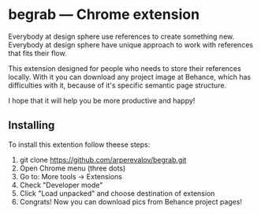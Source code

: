 # begrab — Chrome extension
Everybody at design sphere use references to create something new. Everybody at design sphere have unique approach to work with references that fits their flow. 

This extension designed for people who needs to store their references locally. With it you can download any project image at Behance, which has difficulties with it, because of it's specific semantic page structure.

I hope that it will help you be more productive and happy!

## Installing
To install this extention follow theese steps:
1. git clone https://github.com/arperevalov/begrab.git
2. Open Chrome menu (three dots)
3. Go to: More tools -> Extensions
4. Check "Developer mode"
5. Click "Load unpacked" and choose destination of extension
6. Congrats! Now you can download pics from Behance project pages!

